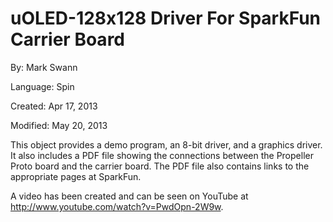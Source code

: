 # uOLED-128x128 Driver For SparkFun Carrier Board

By: Mark Swann

Language: Spin

Created: Apr 17, 2013

Modified: May 20, 2013

This object provides a demo program, an 8-bit driver, and a graphics driver. It also includes a PDF file showing the connections between the Propeller Proto board and the carrier board. The PDF file also contains links to the appropriate pages at SparkFun.

A video has been created and can be seen on YouTube at http://www.youtube.com/watch?v=PwdOpn-2W9w.
